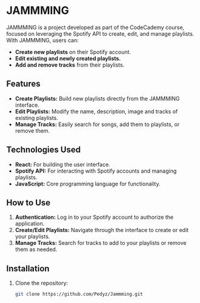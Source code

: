 # JAMMMING

JAMMMING is a project developed as part of the CodeCademy course, focused on leveraging the Spotify API to create, edit, and manage playlists. With JAMMMING, users can:

- **Create new playlists** on their Spotify account.
- **Edit existing and newly created playlists.**
- **Add and remove tracks** from their playlists.

## Features

- **Create Playlists:** Build new playlists directly from the JAMMMING interface.
- **Edit Playlists:** Modify the name, description, image and tracks of existing playlists.
- **Manage Tracks:** Easily search for songs, add them to playlists, or remove them.

## Technologies Used

- **React:** For building the user interface.
- **Spotify API:** For interacting with Spotify accounts and managing playlists.
- **JavaScript:** Core programming language for functionality.

## How to Use

1. **Authentication:** Log in to your Spotify account to authorize the application.
2. **Create/Edit Playlists:** Navigate through the interface to create or edit your playlists.
3. **Manage Tracks:** Search for tracks to add to your playlists or remove them as needed.

## Installation

1. Clone the repository:
   ```bash
   git clone https://github.com/Pedyz/Jammming.git
